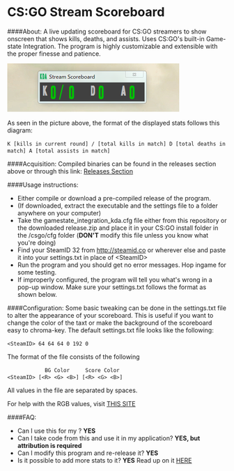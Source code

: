 # CS:GO Stream Scoreboard
####About:
A live updating scoreboard for CS:GO streamers to show onscreen that shows kills, deaths, and assists. Uses CS:GO's built-in Game-state Integration. The program is highly customizable and extensible with the proper finesse and patience.

![Alt text](https://github.com/dechristopher/csgo-stream-scoreboard/blob/master/res/scoreboard.png)

As seen in the picture above, the format of the displayed stats follows this diagram:
````
K [kills in current round] / [total kills in match] D [total deaths in match] A [total assists in match]
````

####Acquisition:
Compiled binaries can be found in the releases section above or through this link: [Releases Section](https://github.com/dechristopher/csgo-stream-scoreboard/releases)

####Usage instructions:
- Either compile or download a pre-compiled release of the program.
- (If downloaded, extract the executable and the settings file to a folder anywhere on your computer)
- Take the gamestate\_integration\_kda.cfg file either from this repository or the downloaded release.zip and place it in your CS:GO install folder in the /csgo/cfg folder (**DON'T** modify this file unless you know what you're doing)
- Find your SteamID 32 from http://steamid.co or wherever else and paste it into your settings.txt in place of \<SteamID\>
- Run the program and you should get no error messages. Hop ingame for some testing.
- If improperly configured, the program will tell you what's wrong in a pop-up window. Make sure your settings.txt follows the format as shown below.

####Configuration:
Some basic tweaking can be done in the settings.txt file to alter the appearance of your scoreboard. This is useful if you want to change the color of the taxt or make the background of the scoreboard easy to chroma-key. The default settings.txt file looks like the following:
````
<SteamID> 64 64 64 0 192 0
````
The format of the file consists of the following
````
            BG Color     Score Color
<SteamID> [<R> <G> <B>] [<R> <G> <B>]
````
All values in the file are separated by spaces.

For help with the RGB values, visit [THIS SITE](http://www.rapidtables.com/web/color/RGB_Color.htm)

####FAQ:
- Can I use this for my <insert whatever here>? **YES**
- Can I take code from this and use it in my application? **YES, but attribution is required**
- Can I modify this program and re-release it? **YES**
- Is it possible to add more stats to it? **YES** Read up on it [HERE](https://developer.valvesoftware.com/wiki/Counter-Strike:_Global_Offensive_Game_State_Integration)
